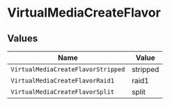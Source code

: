 # VirtualMediaCreateFlavor


## Values

| Name                               | Value                              |
| ---------------------------------- | ---------------------------------- |
| `VirtualMediaCreateFlavorStripped` | stripped                           |
| `VirtualMediaCreateFlavorRaid1`    | raid1                              |
| `VirtualMediaCreateFlavorSplit`    | split                              |
